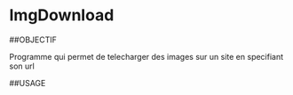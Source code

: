 # ImgDownload

##OBJECTIF

Programme qui permet de telecharger des images sur un site en specifiant son url

##USAGE

